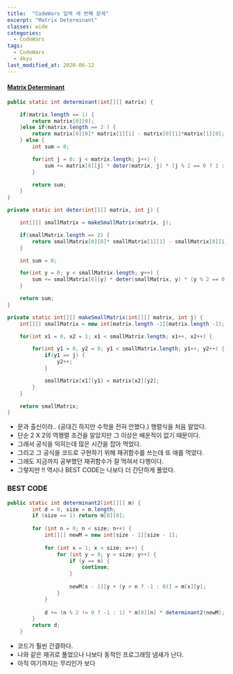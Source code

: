 ```yaml
---
title:  "CodeWars 일백 세 번째 문제"
excerpt: "Matrix Determinant"
classes: wide
categories:
  - CodeWars
tags:
  - CodeWars
  - 4kyu
last_modified_at: 2020-06-12
---
```




#### [Matrix Determinant](https://www.codewars.com/kata/52a382ee44408cea2500074c)

```java
public static int determinant(int[][] matrix) {

    if(matrix.length == 1) {
        return matrix[0][0];
    }else if(matrix.length == 2 ) {
        return matrix[0][0]* matrix[1][1] - matrix[0][1]*matrix[1][0];
    } else {
        int sum = 0;

        for(int j = 0; j < matrix.length; j++) {
            sum += matrix[0][j] * deter(matrix, j) * (j % 2 == 0 ? 1 : -1);
        }

        return sum;
    }
}

private static int deter(int[][] matrix, int j) {

    int[][] smallMatrix = makeSmallMatrix(matrix, j);

    if(smallMatrix.length == 2) {
        return smallMatrix[0][0]* smallMatrix[1][1] - smallMatrix[0][1]*smallMatrix[1][0];
    } 

    int sum = 0;

    for(int y = 0; y < smallMatrix.length; y++) {
        sum += smallMatrix[0][y] * deter(smallMatrix, y) * (y % 2 == 0 ? 1 : -1);
    }

    return sum;
}

private static int[][] makeSmallMatrix(int[][] matrix, int j) {
    int[][] smallMatrix = new int[matrix.length -1][matrix.length -1];

    for(int x1 = 0, x2 = 1; x1 < smallMatrix.length; x1++, x2++) {

        for(int y1 = 0, y2 = 0; y1 < smallMatrix.length; y1++, y2++) {
            if(y1 == j) {
                y2++;
            }

            smallMatrix[x1][y1] = matrix[x2][y2];
        }
    }

    return smallMatrix;
}
```

* 문과 출신이라.. (공대긴 하지만 수학을 전혀 안했다.) 행렬식을 처음 알았다.
* 단순 2 X 2의 역행렬 조건을 알았지만 그 이상은 배운적이 없기 때문이다.
* 그래서 공식을 익히는데 많은 시간을 잡아 먹었다.
* 그리고 그 공식을 코드로 구현하기 위해 재귀함수를 쓰는데 또 애를 먹었다.
* 그래도 지금까지 공부했던 재귀함수가 잘 먹혀서 다행이다.
* 그렇지만 !! 역시나 BEST CODE는 나보다 더 간단하게 풀었다.



###  BEST CODE

```java
public static int determinant2(int[][] m) {
        int d = 0, size = m.length;
        if (size == 1) return m[0][0];
        
		for (int n = 0; n < size; n++) {
			int[][] newM = new int[size - 1][size - 1];
			
			for (int x = 1; x < size; x++) {
				for (int y = 0; y < size; y++) {
					if (y == n) {
						continue;
					}
					
					newM[x - 1][y + (y > n ? -1 : 0)] = m[x][y];
				}
			}
			
			d += (n % 2 != 0 ? -1 : 1) * m[0][n] * determinant2(newM);
		}
        return d;
    }
```

* 코드가 훨씬 간결하다. 
* 나와 같은 재귀로 풀었으나 나보다 동적인 프로그래밍 냄새가 난다.
* 아직 여기까지는 무리인가 보다